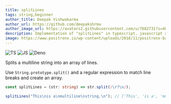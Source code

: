 ```yaml
---
title: splitLines
tags: string,beginner
author_title: Deepak Vishwakarma
author_url: https://github.com/deepakshrma
author_image_url: https://avatars2.githubusercontent.com/u/7682731?s=400
description: Implementation of "splitLines" in typescript, javascript and deno.
image: https://www.positronx.io/wp-content/uploads/2018/11/positronx-banner-1152-1.jpg
---
```


![TS](https://img.shields.io/badge/supports-typescript-blue.svg?style=flat-square)
![JS](https://img.shields.io/badge/supports-javascript-yellow.svg?style=flat-square)
![Deno](https://img.shields.io/badge/supports-deno-green.svg?style=flat-square)

Splits a multiline string into an array of lines.

Use `String.prototype.split()` and a regular expression to match line breaks and create an array.

```ts title="typescript"
const splitLines = (str: string) => str.split(/\r?\n/);
```

```ts title="typescript"
splitLines("This\nis a\nmultiline\nstring.\n"); // ['This', 'is a', 'multiline', 'string.' , '']
```
